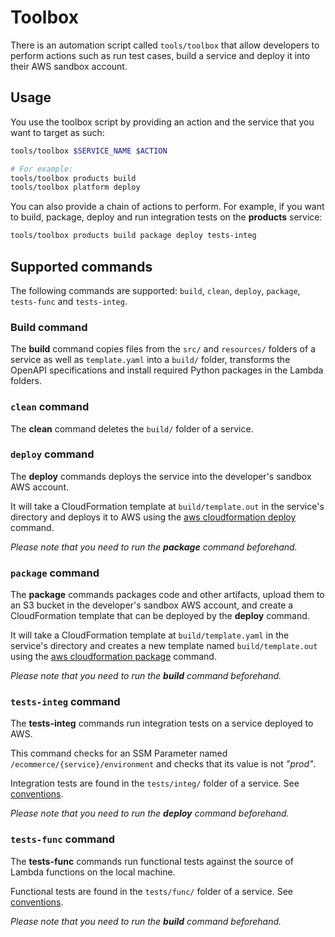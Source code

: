 Toolbox
=======

There is an automation script called `tools/toolbox` that allow developers to perform actions such as run test cases, build a service and deploy it into their AWS sandbox account.

## Usage

You use the toolbox script by providing an action and the service that you want to target as such:

```bash
tools/toolbox $SERVICE_NAME $ACTION

# For example:
tools/toolbox products build
tools/toolbox platform deploy
```

You can also provide a chain of actions to perform. For example, if you want to build, package, deploy and run integration tests on the __products__ service:

```bash
tools/toolbox products build package deploy tests-integ
```

## Supported commands

The following commands are supported: `build`, `clean`, `deploy`, `package`, `tests-func` and `tests-integ`.

### Build command

The __build__ command copies files from the `src/` and `resources/` folders of a service as well as `template.yaml` into a `build/` folder, transforms the OpenAPI specifications and install required Python packages in the Lambda folders.

### `clean` command

The __clean__ command deletes the `build/` folder of a service.

### `deploy` command

The __deploy__ commands deploys the service into the developer's sandbox AWS account.

It will take a CloudFormation template at `build/template.out` in the service's directory and deploys it to AWS using the [aws cloudformation deploy](https://docs.aws.amazon.com/cli/latest/reference/cloudformation/deploy/index.html) command.

_Please note that you need to run the __package__ command beforehand._

### `package` command

The __package__ commands packages code and other artifacts, upload them to an S3 bucket in the developer's sandbox AWS account, and create a CloudFormation template that can be deployed by the __deploy__ command.

It will take a CloudFormation template at `build/template.yaml` in the service's directory and creates a new template named `build/template.out` using the [aws cloudformation package](https://docs.aws.amazon.com/cli/latest/reference/cloudformation/package.html) command.

_Please note that you need to run the __build__ command beforehand._

### `tests-integ` command

The __tests-integ__ commands run integration tests on a service deployed to AWS.

This command checks for an SSM Parameter named `/ecommerce/{service}/environment` and checks that its value is not _"prod"_.

Integration tests are found in the `tests/integ/` folder of a service. See [conventions](conventions.md).

_Please note that you need to run the __deploy__ command beforehand._

### `tests-func` command

The __tests-func__ commands run functional tests against the source of Lambda functions on the local machine.

Functional tests are found in the `tests/func/` folder of a service. See [conventions](conventions.md).

_Please note that you need to run the __build__ command beforehand._